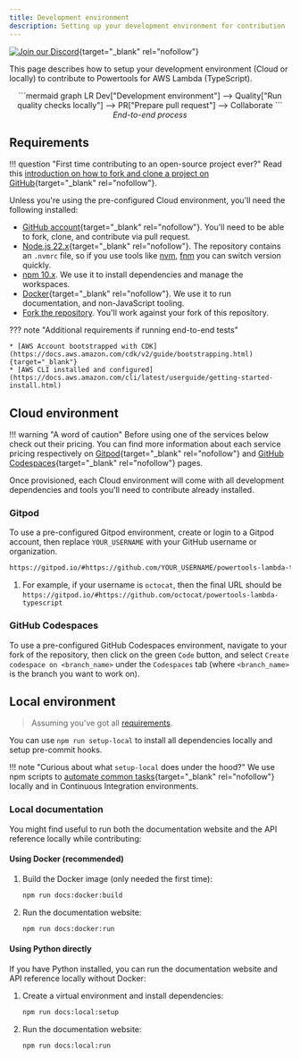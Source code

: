 ```yaml
---
title: Development environment
description: Setting up your development environment for contribution
---
```


<!-- markdownlint-disable MD043 -->

[![Join our Discord](https://img.shields.io/badge/Discord-Join_Community-7289da.svg)](https://discord.gg/B8zZKbbyET){target="_blank" rel="nofollow"}

This page describes how to setup your development environment (Cloud or locally) to contribute to Powertools for AWS Lambda (TypeScript).

<center>
```mermaid
graph LR
    Dev["Development environment"] --> Quality["Run quality checks locally"] --> PR["Prepare pull request"] --> Collaborate
```
<i>End-to-end process</i>
</center>

## Requirements

!!! question "First time contributing to an open-source project ever?"
    Read this [introduction on how to fork and clone a project on GitHub](https://docs.github.com/en/get-started/quickstart/contributing-to-projects){target="_blank" rel="nofollow"}.

Unless you're using the pre-configured Cloud environment, you'll need the following installed:

* [GitHub account](https://github.com/join){target="_blank" rel="nofollow"}. You'll need to be able to fork, clone, and contribute via pull request.
* [Node.js 22.x](https://nodejs.org/download/release/latest-v22.x/){target="_blank" rel="nofollow"}. The repository contains an `.nvmrc` file, so if you use tools like [nvm](https://github.com/nvm-sh/nvm#nvmrc), [fnm](https://github.com/Schniz/fnm) you can switch version quickly.
* [npm 10.x](https://www.npmjs.com/). We use it to install dependencies and manage the workspaces.
* [Docker](https://docs.docker.com/engine/install/){target="_blank" rel="nofollow"}. We use it to run documentation, and non-JavaScript tooling.
* [Fork the repository](https://github.com/aws-powertools/powertools-lambda-typescript/fork). You'll work against your fork of this repository.

??? note "Additional requirements if running end-to-end tests"

    * [AWS Account bootstrapped with CDK](https://docs.aws.amazon.com/cdk/v2/guide/bootstrapping.html){target="_blank"}
    * [AWS CLI installed and configured](https://docs.aws.amazon.com/cli/latest/userguide/getting-started-install.html)

## Cloud environment

!!! warning "A word of caution"
    Before using one of the services below check out their pricing. You can find more information about each service pricing respectively on [Gitpod](https://www.gitpod.io/pricing){target="_blank" rel="nofollow"} and [GitHub Codespaces](https://docs.github.com/en/billing/managing-billing-for-github-codespaces/about-billing-for-github-codespaces){target="_blank" rel="nofollow"} pages.

Once provisioned, each Cloud environment will come with all development dependencies and tools you'll need to contribute already installed.

### Gitpod

To use a pre-configured Gitpod environment, create or login to a Gitpod account, then replace `YOUR_USERNAME` with your GitHub username or organization.

```bash
https://gitpod.io/#https://github.com/YOUR_USERNAME/powertools-lambda-typescript  #(1)!
```

1. For example, if your username is `octocat`, then the final URL should be `https://gitpod.io/#https://github.com/octocat/powertools-lambda-typescript`

### GitHub Codespaces

To use a pre-configured GitHub Codespaces environment, navigate to your fork of the repository, then click on the green `Code` button, and select `Create codespace on <branch_name>` under the `Codespaces` tab (where `<branch_name>` is the branch you want to work on).

## Local environment

> Assuming you've got all [requirements](#requirements).

You can use `npm run setup-local` to install all dependencies locally and setup pre-commit hooks.

!!! note "Curious about what `setup-local` does under the hood?"
    We use npm scripts to [automate common tasks](https://github.com/aws-powertools/powertools-lambda-typescript/blob/main/package.json#L24){target="_blank" rel="nofollow"} locally and in Continuous Integration environments.

### Local documentation

You might find useful to run both the documentation website and the API reference locally while contributing:

#### Using Docker (recommended)

1. Build the Docker image (only needed the first time):

   ```bash
   npm run docs:docker:build
   ```

2. Run the documentation website:

   ```bash
   npm run docs:docker:run
   ```

#### Using Python directly

If you have Python installed, you can run the documentation website and API reference locally without Docker:

1. Create a virtual environment and install dependencies:

   ```bash
   npm run docs:local:setup
   ```

2. Run the documentation website:

   ```bash
   npm run docs:local:run
   ```
